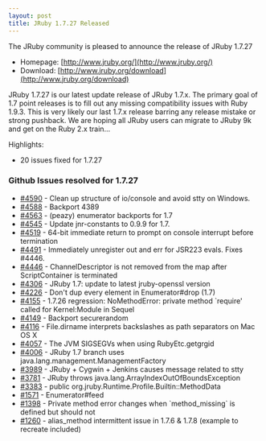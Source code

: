 ```yaml
---
layout: post
title: JRuby 1.7.27 Released
---
```

The JRuby community is pleased to announce the release of JRuby 1.7.27

- Homepage: [http://www.jruby.org/](http://www.jruby.org/)
- Download: [http://www.jruby.org/download](http://www.jruby.org/download)

JRuby 1.7.27 is our latest update release of JRuby 1.7.x.  The primary goal of 1.7 point releases is to fill out any missing compatibility issues with Ruby 1.9.3.  This is very likely our last 1.7.x release barring any release mistake or strong pushback.  We are hoping all JRuby users can migrate to JRuby 9k and get on the Ruby 2.x train...

Highlights:

- 20 issues fixed for 1.7.27

### Github Issues resolved for 1.7.27

<ul>
<li><a href="https://github.com/jruby/jruby/pull/4590">#4590</a> - Clean up structure of io/console and avoid stty on Windows.</li>
<li><a href="https://github.com/jruby/jruby/pull/4588">#4588</a> - Backport 4389</li>
<li><a href="https://github.com/jruby/jruby/pull/4563">#4563</a> - (peazy) enumerator backports for 1.7</li>
<li><a href="https://github.com/jruby/jruby/pull/4545">#4545</a> - Update jnr-constants to 0.9.9 for 1.7.</li>
<li><a href="https://github.com/jruby/jruby/issues/4519">#4519</a> - 64-bit immediate return to prompt on console interrupt before termination</li>
<li><a href="https://github.com/jruby/jruby/pull/4491">#4491</a> - Immediately unregister out and err for JSR223 evals. Fixes #4446.</li>
<li><a href="https://github.com/jruby/jruby/issues/4446">#4446</a> - ChannelDescriptor is not removed from the map after ScriptContainer is terminated</li>
<li><a href="https://github.com/jruby/jruby/issues/4306">#4306</a> - JRuby 1.7: update to latest jruby-openssl version</li>
<li><a href="https://github.com/jruby/jruby/pull/4226">#4226</a> - Don't dup every element in Enumerator#drop (1.7)</li>
<li><a href="https://github.com/jruby/jruby/issues/4155">#4155</a> - 1.7.26 regression: NoMethodError: private method `require' called for Kernel:Module in Sequel</li>
<li><a href="https://github.com/jruby/jruby/pull/4149">#4149</a> - Backport securerandom</li>
<li><a href="https://github.com/jruby/jruby/issues/4116">#4116</a> - File.dirname interprets backslashes as path separators on Mac OS X</li>
<li><a href="https://github.com/jruby/jruby/issues/4057">#4057</a> - The JVM SIGSEGVs when using RubyEtc.getgrgid</li>
<li><a href="https://github.com/jruby/jruby/issues/4006">#4006</a> - JRuby 1.7 branch uses java.lang.management.ManagementFactory</li>
<li><a href="https://github.com/jruby/jruby/issues/3989">#3989</a> - JRuby + Cygwin + Jenkins causes message related to stty</li>
<li><a href="https://github.com/jruby/jruby/issues/3781">#3781</a> - JRuby throws java.lang.ArrayIndexOutOfBoundsException </li>
<li><a href="https://github.com/jruby/jruby/pull/3383">#3383</a> - public org.jruby.Runtime.Profile.Builtin::MethodData</li>
<li><a href="https://github.com/jruby/jruby/issues/1571">#1571</a> - Enumerator#feed</li>
<li><a href="https://github.com/jruby/jruby/issues/1398">#1398</a> - Private method error changes when `method_missing` is defined but should not</li>
<li><a href="https://github.com/jruby/jruby/issues/1260">#1260</a> - alias_method intermittent issue in 1.7.6 &amp; 1.7.8 (example to recreate included)</li>
</ul>
